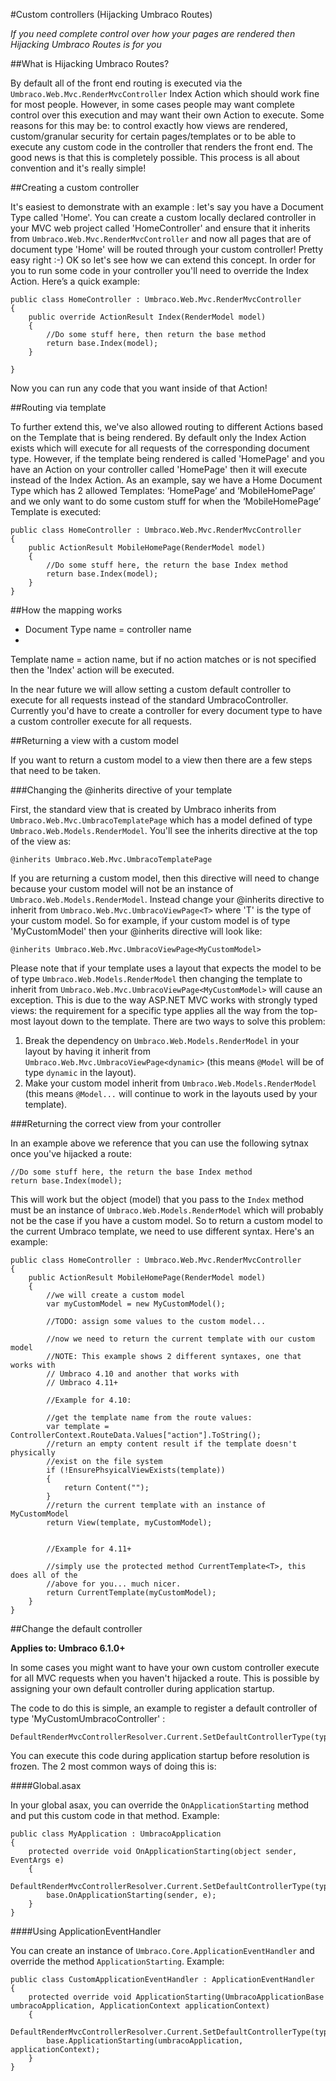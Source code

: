 #Custom controllers (Hijacking Umbraco Routes)

_If you need complete control over how your pages are rendered then Hijacking Umbraco Routes is for you_

##What is Hijacking Umbraco Routes?

By default all of the front end routing is executed via the `Umbraco.Web.Mvc.RenderMvcController` Index Action which should work fine for most people. However, in some cases people may want complete control over this execution and may  want their own Action to execute. Some reasons for this may be: to control exactly how views are rendered, custom/granular security for certain pages/templates or to be able to execute any custom code in the controller that renders the front end. The good news is that this is completely possible. This process is all about convention and it's really simple!

##Creating a custom controller

 It's easiest to demonstrate with an example : let's say you have a Document Type called 'Home'.  You can create a custom locally declared controller in your MVC web project called 'HomeController' and ensure that it inherits from `Umbraco.Web.Mvc.RenderMvcController` and now all pages that are of document type 'Home' will be routed through your custom controller! Pretty easy right :-)
OK so let's see how we can extend this concept. In order for you to run some code in your controller you'll need to override the Index Action. Here’s a quick example:

	public class HomeController : Umbraco.Web.Mvc.RenderMvcController
	{
	    public override ActionResult Index(RenderModel model)
	    {
	        //Do some stuff here, then return the base method
	        return base.Index(model);
	    }

	}
Now you can run any code that you want inside of that Action!

##Routing via template

To further extend this, we've also allowed routing to different Actions based on the Template that is being rendered. By default only the Index Action exists which will execute for all requests of the corresponding document type. However, if the template being rendered is called 'HomePage' and you have an Action on your controller called 'HomePage' then it will execute instead of the Index Action. As an example, say we have a Home Document Type which has 2 allowed Templates: ‘HomePage’ and ‘MobileHomePage’ and we only want to do some custom stuff for when the ‘MobileHomePage’ Template is executed:

	public class HomeController : Umbraco.Web.Mvc.RenderMvcController
	{
	    public ActionResult MobileHomePage(RenderModel model)
	    {
	        //Do some stuff here, the return the base Index method
	        return base.Index(model);
	    }
	}

##How the mapping works

* Document Type name = controller name
* 
Template name = action name, but if no action matches or is not specified then the 'Index' action will be executed.

In the near future we will allow setting a custom default controller to execute for all requests instead of the standard UmbracoController. Currently you'd have to create a controller for every document type to have a custom controller execute for all requests.

##Returning a view with a custom model

If you want to return a custom model to a view then there are a few steps that need to be taken. 

###Changing the @inherits directive of your template

First, the standard view that is created by Umbraco inherits from `Umbraco.Web.Mvc.UmbracoTemplatePage` which has a model defined of type `Umbraco.Web.Models.RenderModel`. You'll see the inherits directive at the top of the view as:

	@inherits Umbraco.Web.Mvc.UmbracoTemplatePage

If you are returning a custom model, then this directive will need to change because your custom model will not be an instance of `Umbraco.Web.Models.RenderModel`. Instead change your @inherits directive to inherit from `Umbraco.Web.Mvc.UmbracoViewPage<T>` where 'T' is the type of your custom model. So for example, if your custom model is of type 'MyCustomModel' then your @inherits directive will look like:

	@inherits Umbraco.Web.Mvc.UmbracoViewPage<MyCustomModel>

Please note that if your template uses a layout that expects the model to be of type `Umbraco.Web.Models.RenderModel` then changing the template to inherit from `Umbraco.Web.Mvc.UmbracoViewPage<MyCustomModel>` will cause an exception. This is due to the way ASP.NET MVC works with strongly typed views: the requirement for a specific type applies all the way from the top-most layout down to the template. There are two ways to solve this problem:

1. Break the dependency on `Umbraco.Web.Models.RenderModel` in your layout by having it inherit from `Umbraco.Web.Mvc.UmbracoViewPage<dynamic>` (this means `@Model` will be of type `dynamic` in the layout).
2. Make your custom model inherit from `Umbraco.Web.Models.RenderModel` (this means `@Model...` will continue to work in the layouts used by your template).

###Returning the correct view from your controller

In an example above we reference that you can use the following sytnax once you've hijacked a route:

	//Do some stuff here, the return the base Index method
    return base.Index(model);

This will work but the object (model) that you pass to the `Index` method must be an instance of `Umbraco.Web.Models.RenderModel` which will probably not be the case if you have a custom model. So to return a custom model to the current Umbraco template, we need to use different syntax. Here's an example:

	public class HomeController : Umbraco.Web.Mvc.RenderMvcController
	{
	    public ActionResult MobileHomePage(RenderModel model)
	    {
	        //we will create a custom model
			var myCustomModel = new MyCustomModel();

			//TODO: assign some values to the custom model...
			
			//now we need to return the current template with our custom model        
			//NOTE: This example shows 2 different syntaxes, one that works with 
			// Umbraco 4.10 and another that works with 
			// Umbraco 4.11+
			
			//Example for 4.10:
			
			//get the template name from the route values:
			var template = ControllerContext.RouteData.Values["action"].ToString();
			//return an empty content result if the template doesn't physically 
			//exist on the file system
			if (!EnsurePhsyicalViewExists(template))
			{
				return Content("");
			}
			//return the current template with an instance of MyCustomModel
			return View(template, myCustomModel);


			//Example for 4.11+
			
			//simply use the protected method CurrentTemplate<T>, this does all of the
			//above for you... much nicer.
			return CurrentTemplate(myCustomModel);
	    }
	}

##Change the default controller

**Applies to: Umbraco 6.1.0+**

In some cases you might want to have your own custom controller execute for all MVC requests when you haven't hijacked a route. This is possible by assigning your own default controller during application startup.

The code to do this is simple, an example to register a default controller of type 'MyCustomUmbracoController' :

	DefaultRenderMvcControllerResolver.Current.SetDefaultControllerType(typeof(MyCustomUmbracoController));

You can execute this code during application startup before resolution is frozen. The 2 most common ways of doing this is:

####Global.asax

In your global asax, you can override the `OnApplicationStarting` method and put this custom code in that method. Example:

    public class MyApplication : UmbracoApplication
	{
        protected override void OnApplicationStarting(object sender, EventArgs e)
        {
            DefaultRenderMvcControllerResolver.Current.SetDefaultControllerType(typeof(MyCustomUmbracoController));
            base.OnApplicationStarting(sender, e);
        }
	}

####Using ApplicationEventHandler

You can create an instance of `Umbraco.Core.ApplicationEventHandler` and override the method `ApplicationStarting`. Example:

    public class CustomApplicationEventHandler : ApplicationEventHandler
    {
        protected override void ApplicationStarting(UmbracoApplicationBase umbracoApplication, ApplicationContext applicationContext)
        {
            DefaultRenderMvcControllerResolver.Current.SetDefaultControllerType(typeof(MyCustomUmbracoController));
            base.ApplicationStarting(umbracoApplication, applicationContext);
        }
    }

